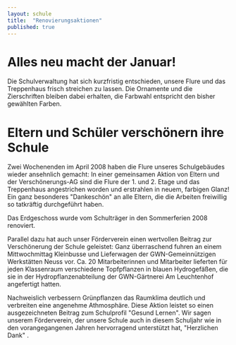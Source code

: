 ```yaml
---
layout: schule
title:  "Renovierungsaktionen"
published: true
---
```





# Alles neu macht der Januar!

Die Schulverwaltung hat sich kurzfristig entschieden, unsere Flure und das Treppenhaus frisch streichen zu lassen. Die Ornamente und die Zierschriften bleiben dabei erhalten, die Farbwahl entspricht den bisher gewählten Farben. 

# Eltern und Schüler verschönern ihre Schule

Zwei Wochenenden im April 2008 haben die Flure unseres Schulgebäudes wieder ansehnlich gemacht:
In einer gemeinsamen Aktion von Eltern und der Verschönerungs-AG sind die Flure der 1. und 2. Etage und das Treppenhaus angestrichen worden und erstrahlen in neuem, farbigen Glanz! Ein ganz besonderes "Dankeschön" an alle Eltern, die die Arbeiten freiwillig so tatkräftig durchgeführt haben. 

Das Erdgeschoss wurde vom Schulträger in den Sommerferien 2008 renoviert.

Parallel dazu hat auch unser Förderverein einen wertvollen Beitrag zur Verschönerung der Schule geleistet: Ganz überraschend fuhren an einem Mittwochmittag Kleinbusse und Lieferwagen der GWN-Gemeinnützigen Werkstätten Neuss vor. Ca. 20 Mitarbeiterinnen und Mitarbeiter lieferten für jeden Klassenraum verschiedene Topfpflanzen in blauen Hydrogefäßen, die sie in der Hydropflanzenabteilung der GWN-Gärtnerei Am Leuchtenhof angefertigt hatten. 

Nachweislich verbessern Grünpflanzen das Raumklima deutlich und verbreiten eine angenehme Athmosphäre. Diese Aktion leistet so einen ausgezeichneten Beitrag zum Schulprofil "Gesund Lernen". Wir sagen unserem Förderverein, der unsere Schule auch in diesem Schuljahr wie in den vorangegangenen Jahren hervorragend unterstützt hat, "Herzlichen Dank" . 

